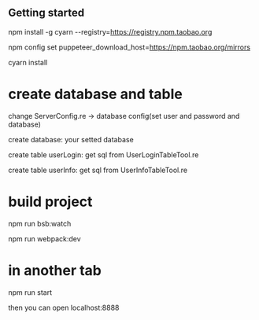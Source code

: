 ## Getting started

npm install -g cyarn --registry=https://registry.npm.taobao.org

npm config set puppeteer_download_host=https://npm.taobao.org/mirrors

cyarn install 


# create database and table
change  ServerConfig.re -> database config(set user and password and database)

create database: your setted database

create table userLogin: get sql from UserLoginTableTool.re

create table userInfo: get sql from UserInfoTableTool.re

# build project
npm run bsb:watch

npm run webpack:dev

# in another tab
npm run start

then you can open localhost:8888